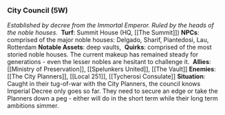 ---
---

### City Council (5W)
*Established by decree from the Immortal Emperor. Ruled by the heads of the noble houses.* 
**Turf**: Summit House (HQ, [[The Summit]])
**NPCs**: comprised of the major noble houses: Delgado, Sharif, Piantedosi, Lau, Rotterdam
**Notable Assets**: deep vaults, 
**Quirks**: comprised of the most storied noble houses. The current makeup has remained steady for generations - even the lesser nobles are hesitant to challenge it. 
**Allies**: [[Ministry of Preservation]], [[Spelunkers United]], [[The Vault]]
**Enemies**: [[The City Planners]], [[Local 251]], [[Tycherosi Consulate]]
**Situation**: Caught in their tug-of-war with the City Planners, the council knows Imperial Decree only goes so far. They need to secure an edge or take the Planners down a peg - either will do in the short term while their long term ambitions simmer.